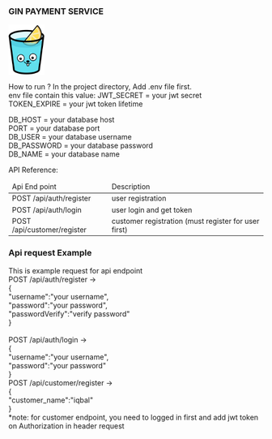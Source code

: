 <h3> GIN PAYMENT SERVICE </h3>
<img src="https://raw.githubusercontent.com/gin-gonic/logo/master/color.png" height="100px" style="display: block" alt="gin gonic logo"/>

How to run ?
In the project directory, Add .env file first. </br>
env file contain this value:
JWT_SECRET = your jwt secret </br>
TOKEN_EXPIRE = your jwt token lifetime </br>

DB_HOST = your database host </br>
PORT = your database port </br>
DB_USER = your database username</br>
DB_PASSWORD = your database password</br>
DB_NAME = your database name </br>

API Reference:
<table>
<thead>
    <td>Api End point</td> <td> Description</td>
</thead>
<tbody>
    <tr>
        <td>POST /api/auth/register</td>
        <td>user registration</td>
    </tr>
    <tr>
        <td>POST /api/auth/login</td>
        <td>user login and get token</td>
    </tr>
    <tr>
        <td>POST /api/customer/register</td>
        <td>customer registration (must register for user first)</td>
    </tr>
</tbody>
</table>
<h3>Api request Example</h3>
This is example request for api endpoint <br>
POST /api/auth/register -> <br>
{ <br>
    "username":"your username",
<br>
    "password":"your password",
<br>
    "passwordVerify":"verify password"
<br>
}<br> <br>
POST /api/auth/login -> <br>{ <br>
    "username":"your username",<br>
    "password":"your password"<br>
} <br> 
POST /api/customer/register -> <br>
{ <br>
    "customer_name":"iqbal"
<br>
}
<br>
*note: for customer endpoint, you need to logged in first and add jwt token on Authorization in header request<br>
